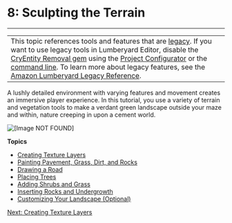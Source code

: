 # 8: Sculpting the Terrain<a name="vegetation"></a>


****  

|  | 
| --- |
| This topic references tools and features that are [legacy](http://docs.aws.amazon.com/lumberyard/latest/userguide/ly-glos-chap.html#legacy)\. If you want to use legacy tools in Lumberyard Editor, disable the [CryEntity Removal gem](http://docs.aws.amazon.com/lumberyard/latest/userguide/gems-system-cryentity-removal-gem.html) using the [Project Configurator](http://docs.aws.amazon.com/lumberyard/latest/userguide/configurator-intro.html) or the [command line](http://docs.aws.amazon.com/lumberyard/latest/userguide/lmbr-exe.html)\. To learn more about legacy features, see the [Amazon Lumberyard Legacy Reference](http://docs.aws.amazon.com/lumberyard/latest/legacyreference/)\. | 

A lushly detailed environment with varying features and movement creates an immersive player experience\. In this tutorial, you use a variety of terrain and vegetation tools to make a verdant green landscape outside your maze and within, nature creeping in upon a cement world\.

![\[Image NOT FOUND\]](http://docs.aws.amazon.com/lumberyard/latest/gettingstartedguide/images/vegetation-intro.png)

**Topics**
+ [Creating Texture Layers](vegetation-texturelayers.md)
+ [Painting Pavement, Grass, Dirt, and Rocks](vegetation-paint.md)
+ [Drawing a Road](vegetation-road.md)
+ [Placing Trees](vegetation-trees.md)
+ [Adding Shrubs and Grass](vegetation-grass.md)
+ [Inserting Rocks and Undergrowth](vegetation-rocks.md)
+ [Customizing Your Landscape \(Optional\)](vegetation-landscape.md)

[Next: Creating Texture Layers](vegetation-texturelayers.md)